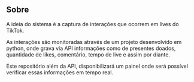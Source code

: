 ## Sobre

A ideia do sistema é a captura de interações que ocorrem em lives do TikTok.

As interações são monitoradas através de um projeto desenvolvido em python, onde grava via API informações como de presentes doados, quantidade de likes, comentário, tempo de live e assim por diante.

Este repositório além da API, disponibilizará um painel onde será possível verificar essas informações em tempo real.

